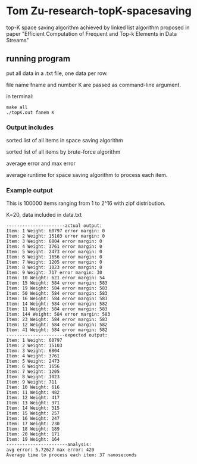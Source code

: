 # Tom Zu-research-topK-spacesaving
top-K space saving algorithm achieved by linked list
algorithm proposed in paper "Efficient Computation of Frequent and Top-k Elements in Data Streams"

## running program

put all data in a .txt file, one data per row.

file name fname and number K are passed as command-line argument.

in terminal:
```
make all
./topK.out fanem K
```

### Output includes

sorted list of all items in space saving algorithm

sorted list of all items by brute-force algorithm

average error and max error

average runtime for space saving algorithm to process each item.


### Example output
This is 100000 items ranging from 1 to 2^16 with zipf distribution. 

K=20, data included in data.txt

```
----------------------actual output:
Item: 1 Weight: 60797 error margin: 0
Item: 2 Weight: 15103 error margin: 0
Item: 3 Weight: 6804 error margin: 0
Item: 4 Weight: 3761 error margin: 0
Item: 5 Weight: 2473 error margin: 0
Item: 6 Weight: 1656 error margin: 0
Item: 7 Weight: 1205 error margin: 0
Item: 8 Weight: 1023 error margin: 0
Item: 9 Weight: 717 error margin: 30
Item: 10 Weight: 621 error margin: 54
Item: 15 Weight: 584 error margin: 583
Item: 19 Weight: 584 error margin: 583
Item: 50 Weight: 584 error margin: 583
Item: 16 Weight: 584 error margin: 583
Item: 14 Weight: 584 error margin: 582
Item: 11 Weight: 584 error margin: 583
Item: 144 Weight: 584 error margin: 583
Item: 23 Weight: 584 error margin: 583
Item: 12 Weight: 584 error margin: 582
Item: 41 Weight: 584 error margin: 582
----------------------expected output: 
Item: 1 Weight: 60797
Item: 2 Weight: 15103
Item: 3 Weight: 6804
Item: 4 Weight: 3761
Item: 5 Weight: 2473
Item: 6 Weight: 1656
Item: 7 Weight: 1205
Item: 8 Weight: 1023
Item: 9 Weight: 711
Item: 10 Weight: 616
Item: 11 Weight: 482
Item: 12 Weight: 417
Item: 13 Weight: 371
Item: 14 Weight: 315
Item: 15 Weight: 257
Item: 16 Weight: 247
Item: 17 Weight: 230
Item: 18 Weight: 189
Item: 20 Weight: 171
Item: 19 Weight: 164
-----------------------analysis:
avg error: 5.72627 max error: 420
Average time to process each item: 37 nanoseconds
```
